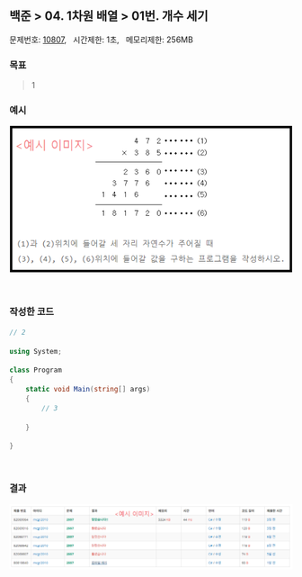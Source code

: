 
## 백준 > 04. 1차원 배열 > 01번. 개수 세기    
문제번호: [10807](https://www.acmicpc.net/problem/10807), &nbsp; 시간제한: 1초, &nbsp; 메모리제한: 256MB

### 목표     
> 1    

### 예시
![04단계 01번문항 예시 이미지](00/Example_Image_01.png)

<br>

### 작성한 코드   

```cs
// 2

using System;

class Program
{
    static void Main(string[] args)
    {        
        // 3

    }
    
}
```

<br>

### 결과    

![04단계 01번문항 제출결과](00/result_01.png)